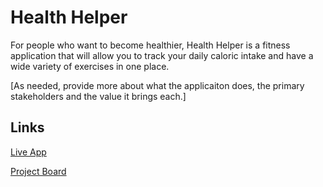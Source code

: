 # Health Helper

For people who want to become healthier, Health Helper is a fitness application that will allow you to track your daily caloric intake and have a wide variety of exercises in one place. 

[As needed, provide more about what the applicaiton does, the primary stakeholders and the value it brings each.]

## Links

[Live App](https://repl.it)

[Project Board](../../projects/1)
